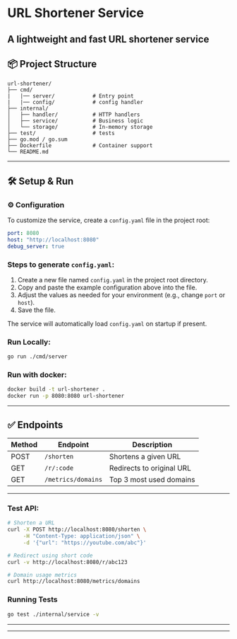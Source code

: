 # URL Shortener Service

A lightweight and fast URL shortener service
---

## 📦 Project Structure

```
url-shortener/
├── cmd/
|   |── server/            # Entry point
|   |── config/            # config handler
├── internal/
│   ├── handler/           # HTTP handlers
│   ├── service/           # Business logic
│   └── storage/           # In-memory storage
├── test/                  # tests
├── go.mod / go.sum
├── Dockerfile             # Container support
└── README.md
```

---

## 🛠 Setup & Run

### ⚙️ Configuration

To customize the service, create a `config.yaml` file in the project root:

```yaml
port: 8080
host: "http://localhost:8080"
debug_server: true
```

### Steps to generate `config.yaml`:

1. Create a new file named `config.yaml` in the project root directory.
2. Copy and paste the example configuration above into the file.
3. Adjust the values as needed for your environment (e.g., change `port` or `host`).
4. Save the file.

The service will automatically load `config.yaml` on startup if present.

### Run Locally:

```bash
go run ./cmd/server
```

### Run with docker:

```bash
docker build -t url-shortener .
docker run -p 8080:8080 url-shortener
```
---

## ✅ Endpoints

| Method | Endpoint           | Description               |
| ------ | ------------------ | ------------------------- |
| POST   | `/shorten`         | Shortens a given URL      |
| GET    | `/r/:code`         | Redirects to original URL |
| GET    | `/metrics/domains` | Top 3 most used domains   |

---

### Test API:

```bash
# Shorten a URL
curl -X POST http://localhost:8080/shorten \
     -H "Content-Type: application/json" \
     -d '{"url": "https://youtube.com/abc"}'

# Redirect using short code
curl -v http://localhost:8080/r/abc123

# Domain usage metrics
curl http://localhost:8080/metrics/domains
```
### Running Tests

```bash
go test ./internal/service -v
```

---



---